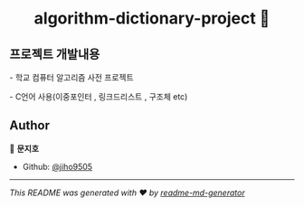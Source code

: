 <h1 align="center"> algorithm-dictionary-project 👋</h1>


## 프로젝트 개발내용
<p>- 학교 컴퓨터 알고리즘 사전 프로젝트</p> 
<p>- C언어 사용(이중포인터 , 링크드리스트 , 구조체 etc)</p>  


## Author

👤 **문지호**

* Github: [@jiho9505](https://github.com/jiho9505)


***
_This README was generated with ❤️ by [readme-md-generator](https://github.com/kefranabg/readme-md-generator)_
